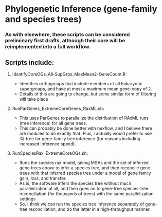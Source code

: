 # Phylogenetic Inference (gene-family and species trees) 
### As with elsewhere, these scripts can be considered preliminary first drafts, although their core will be reimplemented into a full workflow.

## Scripts include:
1) IdentifyCoreOGs_All-SupGrps_MaxMean2-GeneCount.R:
    - Identifies orthogroups that include members of all Eukaryotic supergroups, and have at most a maximum mean gene-copy of 2.
    - Details of this are going to change, but some similar form of filtering will take place 
 
2) RunParGenes_ExtremeCoreGenes_RaxML.sh:
    - This uses ParGenes to parallelize the distribution of RAxML runs (tree inference) for all gene trees. 
    - This can probably be done better with nexflow, and I believe there are modules to do exactly that. Plus, I actually would prefer to use IQ-tree for gene-family tree inference (for reasons including increased inference speed).

3) RunSpeciesRax_ExtremeCoreOGs.sh:
    - Runs the species rax model, taking MSAs and the set of inferred gene trees above to infer a species tree, and then reconcile gene trees with that inferred species tree under a model of gene family gain, loss, and transfer. 
    - As is, the software infers the species tree without much parallelization at all, and then goes on to gene-tree species-tree reconciliation (for thousands of trees) with the same parallelization settings. 
    - So, I think we can run the species tree inference separately of gene-tree reconciliation, and do the latter in a high-throughput manner. 
